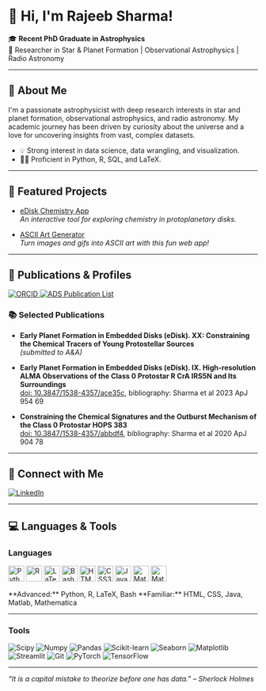 # 👋 Hi, I'm Rajeeb Sharma!

🎓 **Recent PhD Graduate in Astrophysics**  
🔭 Researcher in Star & Planet Formation | Observational Astrophysics | Radio Astronomy

---

## 🚀 About Me

I'm a passionate astrophysicist with deep research interests in star and planet formation, observational astrophysics, and radio astronomy. My academic journey has been driven by curiosity about the universe and a love for uncovering insights from vast, complex datasets.

- 💡 Strong interest in data science, data wrangling, and visualization.
- 👨‍💻 Proficient in Python, R, SQL, and LaTeX.

---

## 🌟 Featured Projects

- [eDisk Chemistry App](https://edisk-app.streamlit.app)  
  *An interactive tool for exploring chemistry in protoplanetary disks.*

- [ASCII Art Generator](https://ascii-art-gen.streamlit.app)  
  *Turn images and gifs into ASCII art with this fun web app!*

---

## 📖 Publications & Profiles

<p>
  <a href="https://orcid.org/0000-0002-0549-544X">
    <img src="https://img.shields.io/badge/ORCID-0000--0002--0549--544X-A6CE39?logo=orcid&logoColor=white&style=flat" alt="ORCID">
  </a>
  <a href="https://ui.adsabs.harvard.edu/public-libraries/3qbzCM9oTc61w3pYp7-StQ">
    <img src="https://img.shields.io/badge/ADS-My%20Publications-233066?logo=ads&logoColor=white&style=flat" alt="ADS Publication List">
  </a>
</p>

### 📚 Selected Publications

- **Early Planet Formation in Embedded Disks (eDisk). XX: Constraining the Chemical Tracers of Young Protostellar Sources**  
  *(submitted to A&A)*

- **Early Planet Formation in Embedded Disks (eDisk). IX. High-resolution ALMA Observations of the Class 0 Protostar R CrA IRS5N and Its Surroundings**  
  [doi: 10.3847/1538-4357/ace35c](https://doi.org/10.3847/1538-4357/ace35c), bibliography: Sharma et al 2023 ApJ 954 69

- **Constraining the Chemical Signatures and the Outburst Mechanism of the Class 0 Protostar HOPS 383**  
  [doi: 10.3847/1538-4357/abbdf4](https://doi.org/10.3847/1538-4357/abbdf4), bibliography: Sharma et al 2020 ApJ 904 78

---

## 💼 Connect with Me

[![LinkedIn](https://img.shields.io/badge/LinkedIn-rajeebsharma-blue?logo=linkedin&logoColor=white)](https://linkedin.com/in/rajeebsharma)

---
## 💻 Languages & Tools

### Languages

<p>
  <a href="https://www.python.org/" target="_blank"><img src="https://cdn.simpleicons.org/python/3776AB" alt="Python" width="32" /></a>
  <a href="https://www.r-project.org/" target="_blank"><img src="https://cdn.simpleicons.org/r/276DC3" alt="R" width="32" /></a>
  <a href="https://www.latex-project.org/" target="_blank"><img src="https://cdn.simpleicons.org/latex/008080" alt="LaTeX" width="32" /></a>
  <a href="https://www.gnu.org/software/bash/" target="_blank"><img src="https://cdn.simpleicons.org/gnubash/4EAA25" alt="Bash" width="32" /></a>
  <a href="https://developer.mozilla.org/docs/Web/HTML" target="_blank"><img src="https://cdn.simpleicons.org/html5/E34F26" alt="HTML5" width="32" /></a>
  <a href="https://developer.mozilla.org/docs/Web/CSS" target="_blank"><img src="https://cdn.simpleicons.org/css3/1572B6" alt="CSS3" width="32" /></a>
  <a href="https://www.java.com/" target="_blank"><img src="https://cdn.simpleicons.org/java/007396" alt="Java" width="32" /></a>
  <a href="https://www.mathworks.com/products/matlab.html" target="_blank"><img src="https://cdn.simpleicons.org/mathworks/0076A8" alt="Matlab" width="32" /></a>
  <a href="https://www.wolfram.com/mathematica/" target="_blank"><img src="https://cdn.simpleicons.org/wolfram/DD1100" alt="Mathematica" width="32" /></a>
</p>
**Advanced:** Python, R, LaTeX, Bash  
**Familiar:** HTML, CSS, Java, Matlab, Mathematica

---

### Tools

<p>
  <img src="https://img.shields.io/badge/Scipy-8CAAE6?logo=scipy&logoColor=white&style=flat" alt="Scipy"/>
  <img src="https://img.shields.io/badge/Numpy-013243?logo=numpy&logoColor=white&style=flat" alt="Numpy"/>
  <img src="https://img.shields.io/badge/Pandas-150458?logo=pandas&logoColor=white&style=flat" alt="Pandas"/>
  <img src="https://img.shields.io/badge/Scikit--learn-F7931E?logo=scikit-learn&logoColor=white&style=flat" alt="Scikit-learn"/>
  <img src="https://img.shields.io/badge/Seaborn-16A085?logo=seaborn&logoColor=white&style=flat" alt="Seaborn"/>
  <img src="https://img.shields.io/badge/Matplotlib-11557C?logo=matplotlib&logoColor=white&style=flat" alt="Matplotlib"/>
  <img src="https://img.shields.io/badge/Streamlit-FF4B4B?logo=streamlit&logoColor=white&style=flat" alt="Streamlit"/>
  <img src="https://img.shields.io/badge/Git-F05032?logo=git&logoColor=white&style=flat" alt="Git"/>
  <img src="https://img.shields.io/badge/PyTorch-EE4C2C?logo=pytorch&logoColor=white&style=flat" alt="PyTorch"/>
  <img src="https://img.shields.io/badge/TensorFlow-FF6F00?logo=tensorflow&logoColor=white&style=flat" alt="TensorFlow"/>
</p>

---

_“It is a capital mistake to theorize before one has data.” – Sherlock Holmes_
